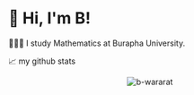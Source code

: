 <!-- Level 3: Add custom code -->

# 👋 Hi, I'm B!
👩🏻‍🎓 I study Mathematics at Burapha University.<br/>

📈 my github stats
<p align="center"> <img src="https://github-readme-stats.vercel.app/api?username=b-wararat&show_icons=true&theme=gotham" alt="b-wararat" />


